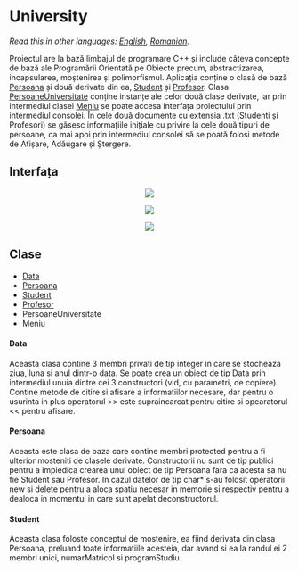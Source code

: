 # University

*Read this in other languages: [English](README.en.md), [Romanian](README.md).*

Proiectul are la bază limbajul de programare C++ și include câteva concepte de bază ale Programării Orientată pe Obiecte precum, abstractizarea, incapsularea, moștenirea și polimorfismul. Aplicația conține o clasă de bază [Persoana](#Persoana) și două derivate din ea, [Student](#Student) și [Profesor](#Profesor). Clasa [PersoaneUniversitate](#PersoaneUniversitate) conține instanțe ale celor două clase derivate, iar prin intermediul clasei [Meniu](#Meniu) se poate accesa interfața proiectului prin intermediul consolei. În cele două documente cu extensia .txt (Studenti și Profesori) se găsesc informațiile inițiale cu privire la cele două tipuri de persoane, ca mai apoi prin intermediul consolei să se poată folosi metode de Afișare, Adăugare și Ștergere.

## Interfața

<p align="center">
  <img src="https://i.ibb.co/HPCw9tm/Screenshot-3.png">
</p>

<p align="center">
  <img src="https://i.ibb.co/LYnvDpW/Screenshot-3.png">
</p>

<p align="center">
  <img src="https://i.ibb.co/DQRnwqR/Screenshot-4.png">
</p>

## Clase
  - [Data](#Data)
  - [Persoana](#Persoana)
  - [Student](#Student)
  - [Profesor](#Profesor)
  - PersoaneUniversitate
  - Meniu
  
  #### Data
  Aceasta clasa contine 3 membri privati de tip integer in care se stocheaza ziua, luna si anul dintr-o data. Se poate crea un obiect de tip Data prin intermediul unuia dintre cei 3 constructori (vid, cu parametri, de copiere). Contine metode de citire si afisare a informatiilor necesare, dar pentru o usurinta in plus operatorul >> este supraincarcat pentru citire si opearatorul << pentru afisare.
  #### Persoana
  Aceasta este clasa de baza care contine membri protected pentru a fi ulterior mosteniti de clasele derivate. Constructorii nu sunt de tip publici pentru a impiedica crearea unui obiect de tip Persoana fara ca acesta sa nu fie Student sau Profesor. In cazul datelor de tip char* s-au folosit operatorii new si delete pentru a aloca spatiu necesar in memorie si respectiv pentru a dealoca in momentul in care sunt apelat deconstructorul.
  #### Student
  Aceasta clasa foloste conceptul de mostenire, ea fiind derivata din clasa Persoana, preluand toate informatiile acesteia, dar avand si ea la randul ei 2 membri unici, numarMatricol si programStudiu.
  
